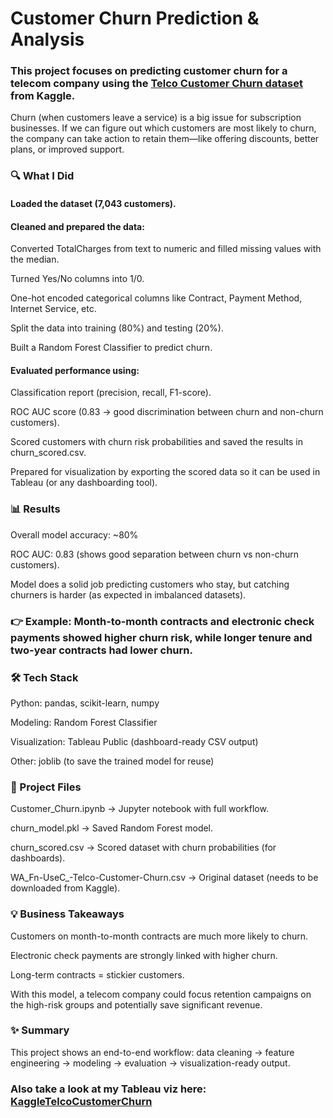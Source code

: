 # Customer Churn Prediction & Analysis

### This project focuses on predicting customer churn for a telecom company using the [Telco Customer Churn dataset](https://www.kaggle.com/datasets/blastchar/telco-customer-churn) from Kaggle.

Churn (when customers leave a service) is a big issue for subscription businesses. If we can figure out which customers are most likely to churn, the company can take action to retain them—like offering discounts, better plans, or improved support.

### 🔍 What I Did

#### Loaded the dataset (7,043 customers).

#### Cleaned and prepared the data:

Converted TotalCharges from text to numeric and filled missing values with the median.

Turned Yes/No columns into 1/0.

One-hot encoded categorical columns like Contract, Payment Method, Internet Service, etc.

Split the data into training (80%) and testing (20%).

Built a Random Forest Classifier to predict churn.

#### Evaluated performance using:

Classification report (precision, recall, F1-score).

ROC AUC score (0.83 → good discrimination between churn and non-churn customers).

Scored customers with churn risk probabilities and saved the results in churn_scored.csv.

Prepared for visualization by exporting the scored data so it can be used in Tableau (or any dashboarding tool).

### 📊 Results

Overall model accuracy: ~80%

ROC AUC: 0.83 (shows good separation between churn vs non-churn customers).

Model does a solid job predicting customers who stay, but catching churners is harder (as expected in imbalanced datasets).

### 👉 Example: Month-to-month contracts and electronic check payments showed higher churn risk, while longer tenure and two-year contracts had lower churn.

### 🛠 Tech Stack

Python: pandas, scikit-learn, numpy

Modeling: Random Forest Classifier

Visualization: Tableau Public (dashboard-ready CSV output)

Other: joblib (to save the trained model for reuse)

### 📂 Project Files

Customer_Churn.ipynb → Jupyter notebook with full workflow.

churn_model.pkl → Saved Random Forest model.

churn_scored.csv → Scored dataset with churn probabilities (for dashboards).

WA_Fn-UseC_-Telco-Customer-Churn.csv → Original dataset (needs to be downloaded from Kaggle).

### 💡 Business Takeaways

Customers on month-to-month contracts are much more likely to churn.

Electronic check payments are strongly linked with higher churn.

Long-term contracts = stickier customers.

With this model, a telecom company could focus retention campaigns on the high-risk groups and potentially save significant revenue.

### ✨ Summary
This project shows an end-to-end workflow: data cleaning → feature engineering → modeling → evaluation → visualization-ready output.

### Also take a look at my Tableau viz here: [KaggleTelcoCustomerChurn](https://public.tableau.com/app/profile/siddhitabagwe/viz/KaggleTelcoCustomerChurn/CustomerChurnRateDashboard)
